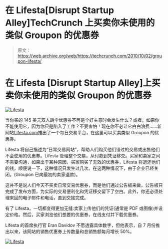 # 在 Lifesta[Disrupt Startup Alley]TechCrunch 上买卖你未使用的类似 Groupon 的优惠券

> 原文：<https://web.archive.org/web/https://techcrunch.com/2010/10/02/groupon-lifesta/>

# 在 Lifesta [Disrupt Startup Alley]上买卖你未使用的类似 Groupon 的优惠券

[![](img/7f73a3ecb3a299242b8ba57115ab1c40.png "Lifesta")](https://web.archive.org/web/20230202222152/https://techcrunch.com/wp-content/uploads/2010/09/lifesta_1.jpg)

当你买的 145 美元双人跳伞优惠券不再是个好主意时会发生什么？或者，如果你不能使用它，因为你只是陷入了工作？不要害怕！现在你不必让它白白浪费……新网站[Lifesta.com](https://web.archive.org/web/20230202222152/http://www.lifesta.com/)推出了一个每日交易平台，在这里可以买卖类似 Groupon 的优惠券。

Lifesta 将自己描述为“日常交易网站”，帮助人们购买他们错过的交易或出售他们不会使用的优惠券。Lifesta 管理整个交易，从付款到凭证移交。买家和卖家之间不需要沟通，如果出于某种原因，买家购买了无效的优惠券，Lifesta 将退还他们的钱。顺便说一下，这种情况只发生过几次。在这两种情况下，由于企业已经关闭。(Groupon 已向最初的卖家退款)。

这并不是说人们今天不买卖日常交易优惠券，而是他们通过公告板来做，公告板只完成了发布方面，为实际的交易便利化和凭证移交留下了空白。此外，你还必须处理来回的电子邮件和电话，直到交接完成。

有了 Lifesta，一切都变得更加无缝:卖家上传他们的凭证(通常是 PDF 或图像)并设定价格。然后，买家浏览他们想要的优惠券，在线支付并下载优惠券。

Lifesta 的首席执行官 Eran Davidov 不愿透露具体数字，但他表示，自 7 月份推出以来，该网站的销售优惠券上传数量和总销售额每月增长 50%。

[![](img/e9a46c047d9d26ad2ac9f9d1665ce938.png "Lifesta")](https://web.archive.org/web/20230202222152/https://techcrunch.com/wp-content/uploads/2010/09/lifesta_2.png)